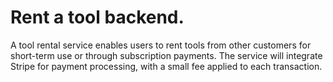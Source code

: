 # Rent a tool backend.

A tool rental service enables users to rent tools from other customers for short-term use or through subscription payments. The service will integrate Stripe for payment processing, with a small fee applied to each transaction.
